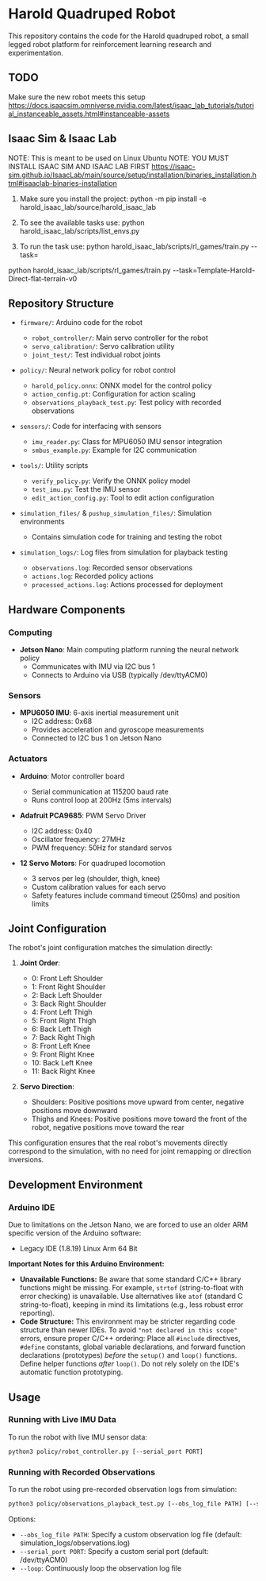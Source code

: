 # Harold Quadruped Robot

This repository contains the code for the Harold quadruped robot, a small legged robot platform for reinforcement learning research and experimentation.

## TODO

Make sure the new robot meets this setup
https://docs.isaacsim.omniverse.nvidia.com/latest/isaac_lab_tutorials/tutorial_instanceable_assets.html#instanceable-assets

## Isaac Sim & Isaac Lab
NOTE: This is meant to be used on Linux Ubuntu
NOTE: YOU MUST INSTALL ISAAC SIM AND ISAAC LAB FIRST
https://isaac-sim.github.io/IsaacLab/main/source/setup/installation/binaries_installation.html#isaaclab-binaries-installation

1. Make sure you install the project:
python -m pip install -e harold_isaac_lab/source/harold_isaac_lab

2. To see the available tasks use:
python harold_isaac_lab/scripts/list_envs.py

3. To run the task use:
python harold_isaac_lab/scripts/rl_games/train.py --task=<Task-Name>

python harold_isaac_lab/scripts/rl_games/train.py --task=Template-Harold-Direct-flat-terrain-v0

## Repository Structure 

- `firmware/`: Arduino code for the robot
  - `robot_controller/`: Main servo controller for the robot
  - `servo_calibration/`: Servo calibration utility
  - `joint_test/`: Test individual robot joints

- `policy/`: Neural network policy for robot control
  - `harold_policy.onnx`: ONNX model for the control policy
  - `action_config.pt`: Configuration for action scaling
  - `observations_playback_test.py`: Test policy with recorded observations

- `sensors/`: Code for interfacing with sensors
  - `imu_reader.py`: Class for MPU6050 IMU sensor integration
  - `smbus_example.py`: Example for I2C communication

- `tools/`: Utility scripts
  - `verify_policy.py`: Verify the ONNX policy model
  - `test_imu.py`: Test the IMU sensor
  - `edit_action_config.py`: Tool to edit action configuration

- `simulation_files/` & `pushup_simulation_files/`: Simulation environments
  - Contains simulation code for training and testing the robot

- `simulation_logs/`: Log files from simulation for playback testing
  - `observations.log`: Recorded sensor observations
  - `actions.log`: Recorded policy actions
  - `processed_actions.log`: Actions processed for deployment

## Hardware Components

### Computing
- **Jetson Nano**: Main computing platform running the neural network policy
  - Communicates with IMU via I2C bus 1
  - Connects to Arduino via USB (typically /dev/ttyACM0)

### Sensors
- **MPU6050 IMU**: 6-axis inertial measurement unit
  - I2C address: 0x68
  - Provides acceleration and gyroscope measurements
  - Connected to I2C bus 1 on Jetson Nano

### Actuators
- **Arduino**: Motor controller board
  - Serial communication at 115200 baud rate
  - Runs control loop at 200Hz (5ms intervals)

- **Adafruit PCA9685**: PWM Servo Driver
  - I2C address: 0x40
  - Oscillator frequency: 27MHz
  - PWM frequency: 50Hz for standard servos

- **12 Servo Motors**: For quadruped locomotion
  - 3 servos per leg (shoulder, thigh, knee)
  - Custom calibration values for each servo
  - Safety features include command timeout (250ms) and position limits

## Joint Configuration

The robot's joint configuration matches the simulation directly:

1. **Joint Order**:
   - 0: Front Left Shoulder
   - 1: Front Right Shoulder
   - 2: Back Left Shoulder
   - 3: Back Right Shoulder
   - 4: Front Left Thigh
   - 5: Front Right Thigh
   - 6: Back Left Thigh
   - 7: Back Right Thigh
   - 8: Front Left Knee
   - 9: Front Right Knee
   - 10: Back Left Knee
   - 11: Back Right Knee

2. **Servo Direction**:
   - Shoulders: Positive positions move upward from center, negative positions move downward
   - Thighs and Knees: Positive positions move toward the front of the robot, negative positions move toward the rear

This configuration ensures that the real robot's movements directly correspond to the simulation, with no need for joint remapping or direction inversions.

## Development Environment

### Arduino IDE

Due to limitations on the Jetson Nano, we are forced to use an older ARM specific version of the Arduino software:

*   Legacy IDE (1.8.19) Linux Arm 64 Bit

**Important Notes for this Arduino Environment:**

*   **Unavailable Functions:** Be aware that some standard C/C++ library functions might be missing. For example, `strtof` (string-to-float with error checking) is unavailable. Use alternatives like `atof` (standard C string-to-float), keeping in mind its limitations (e.g., less robust error reporting).
*   **Code Structure:** This environment may be stricter regarding code structure than newer IDEs. To avoid `"not declared in this scope"` errors, ensure proper C/C++ ordering: Place all `#include` directives, `#define` constants, global variable declarations, and forward function declarations (prototypes) *before* the `setup()` and `loop()` functions. Define helper functions *after* `loop()`. Do not rely solely on the IDE's automatic function prototyping.

## Usage

### Running with Live IMU Data

To run the robot with live IMU sensor data:

```bash
python3 policy/robot_controller.py [--serial_port PORT]
```

### Running with Recorded Observations

To run the robot using pre-recorded observation logs from simulation:

```bash
python3 policy/observations_playback_test.py [--obs_log_file PATH] [--serial_port PORT] [--loop]
```

Options:
- `--obs_log_file PATH`: Specify a custom observation log file (default: simulation_logs/observations.log)
- `--serial_port PORT`: Specify a custom serial port (default: /dev/ttyACM0)
- `--loop`: Continuously loop the observation log file
